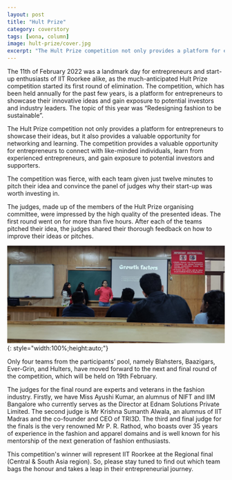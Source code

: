 ```yaml
---
layout: post
title: "Hult Prize"
category: coverstory
tags: [wona, column]
image: hult-prize/cover.jpg
excerpt: "The Hult Prize competition not only provides a platform for entrepreneurs to showcase their ideas, but it also provides a valuable opportunity for networking and learning."
---
```


The 11th of February 2022 was a landmark day for entrepreneurs and start-up enthusiasts of IIT Roorkee alike, as the much-anticipated Hult Prize competition started its first round of elimination. The competition, which has been held annually for the past few years, is a platform for entrepreneurs to showcase their innovative ideas and gain exposure to potential investors and industry leaders. The topic of this year was “Redesigning fashion to be sustainable”.

The Hult Prize competition not only provides a platform for entrepreneurs to showcase their ideas, but it also provides a valuable opportunity for networking and learning. The competition provides a valuable opportunity for entrepreneurs to connect with like-minded individuals, learn from experienced entrepreneurs, and gain exposure to potential investors and supporters.

The competition was fierce, with each team given just twelve minutes to pitch their idea and convince the panel of judges why their start-up was worth investing in.

The judges, made up of the members of the Hult Prize organising committee, were impressed by the high quality of the presented ideas. The first round went on for more than five hours. After each of the teams pitched their idea, the judges shared their thorough feedback on how to improve their ideas or pitches.

![pic](/images/posts/hult-prize/1.jpg){: style="width:100%;height:auto;"}

Only four teams from the participants’ pool, namely Blahsters, Baazigars, Ever-Grin, and Hulters, have moved forward to the next and final round of the competition, which will be held on 19th February. 

The judges for the final round are experts and veterans in the fashion industry. Firstly, we have Miss Ayushi Kumar, an alumnus of NIFT and IIM Bangalore who currently serves as the Director at Ednam Solutions Private Limited. The second judge is Mr Krishna Sumanth Alwala, an alumnus of IIT Madras and the co-founder and CEO of TRI3D. The third and final judge for the finals is the very renowned Mr P. R. Rathod, who boasts over 35 years of experience in the fashion and apparel domains and is well known for his mentorship of the next generation of fashion enthusiasts.

This competition's winner will represent IIT Roorkee at the Regional final (Central & South Asia region). So, please stay tuned to find out which team bags the honour and takes a leap in their entrepreneurial journey.

